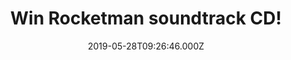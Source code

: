 ---
campaign-uuid: "c-8649508e-9516-4357-adff-281e1dac6641"
type: "Competition"
category: "Music"
date: "2019-05-28T09:26:46.000Z"
end-date: "2019-06-28T23:59:00.000Z"
disable-form: false
is_promoted: false
has_entry_page: true
title: "Win Rocketman soundtrack CD!"
competition-description: "<p>We have on our hands the soundtrack of the biographical\
  \ musical drama film based on the life of musician Elton John: Rocketman. The Bitch\
  \ is Back, I Want Love, Your Song… are some of the greatest hits you could find\
  \ in the soundtrack of the year.</p>\n<p>A great cd to add to your collection. Click\
  \ below for a chance to win.</p>\n"
hero-header: "Win Rocketman soundtrack CD!"
terms-confirmation: "N/A"
banner-img: "https://assets.expresslyapp.com/asset-606f2455-1d63-4894-9fcf-047d4dccb65b.jpg"
logo-left-href: "aaa.nme.com"
logo-left-image: "https://assets.expresslyapp.com/asset-9498786c-0d8a-4e74-a6c0-8fc90d47d024.jpg"
logo-left-title: "NME AAA"
bg-image-hero: "https://assets.expresslyapp.com/asset-a341c879-165a-451d-be60-aaaadbabfe26.jpg"
bg-image-first: "https://assets.expresslyapp.com/asset-a1ff0547-8d42-4653-82c2-9d2e66f55464.jpg"
section1-content: "<p>Rocketman is a 2019 biographical musical drama film based on\
  \ the life of musician Elton John. The film is directed by Dexter Fletcher and written\
  \ by Lee Hall. The film follows John's early days as a prodigy at the Royal Academy\
  \ of Music up to his eventual musical partnership with Bernie Taupin. The film is\
  \ titled after John's 1972 song \"Rocket Man\".</p>\n"
entry-title: "Win Rocketman soundtrack CD!"
entry-content: "<p>Enter the draw to win Rocketman soundtrack CD  by completing the\
  \ form below before 23:59 on the 28th  of June  2019.</p>\n"
has-winner: false
prize-description: "Rocketman soundtrack CD."
special-conditions: "Multiple entries are allowed up to one every day.\r\nThis competition\
  \ is also available on: http://club.expressly.io/competitons/rocketman-cd-giveaway"
country-restrictions:
- "GB"
---